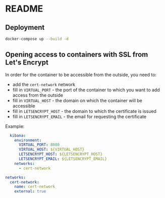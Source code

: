# README

## Deployment

```bash
docker-compose up --build -d
```

## Opening access to containers with SSL from Let's Encrypt

In order for the container to be accessible from the outside, you need to:
- add the `cert-network` network
- fill in `VIRTUAL_PORT` - the port of the container to which you want to add access from the outside
- fill in `VIRTUAL_HOST` - the domain on which the container will be accessible
- fill in `LETSENCRYPT_HOST` - the domain to which the certificate is issued
- fill in `LETSENCRYPT_EMAIL` - the email for requesting the certificate

Example:

```yml
  kibana:
    environment:
      VIRTUAL_PORT: 8080
      VIRTUAL_HOST: ${VIRTUAL_HOST}
      LETSENCRYPT_HOST: ${LETSENCRYPT_HOST}
      LETSENCRYPT_EMAIL: ${LETSENCRYPT_EMAIL}
    networks:
      - cert-network

networks:
  cert-network:
    name: cert-network
    external: true
```